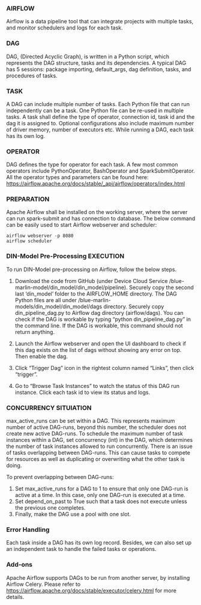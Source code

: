 ### AIRFLOW
Airflow is a data pipeline tool that can integrate projects with multiple tasks, and monitor schedulers and logs for each task. 

### DAG
DAG, (Directed Acyclic Graph), is written in a Python script, which represents the DAG structure, tasks and its dependencies.
A typical DAG has 5 sessions: package importing, default_args, dag definition, tasks, and procedures of tasks. 

### TASK
A DAG can include multiple number of tasks. Each Python file that can run independently can be a task. One Python file can be re-used in multiple tasks. A task shall define the type of operator, connection id, task id and the dag it is assigned to. Optional configurations also include maximum number of driver memory, number of executors etc. While running a DAG, each task has its own log. 

### OPERATOR
DAG defines the type for operator for each task. A few most common operators include PythonOperator, BashOperator and SparkSubmitOperator. All the operator types and parameters can be found here: https://airflow.apache.org/docs/stable/_api/airflow/operators/index.html


### PREPARATION
Apache Airflow shall be installed on the working server, where the server can run spark-submit and has connection to database. The below command can be easily used to start Airflow webserver and scheduler:

    airflow webserver -p 8080
    airflow scheduler

### DIN-Model Pre-Processing EXECUTION
 
To run DIN-Model pre-processing on Airflow, follow the below steps.

1.	Download the code from GitHub (under Device Cloud Service /blue-marlin-model/din_model/din_model/pipeline). Securely copy the second last ‘din_model’ folder to the AIRFLOW_HOME directory. The DAG Python files are all under /blue-marlin-models/din_model/din_model/dags directory. Securely copy din_pipeline_dag.py to Airflow dag directory (airflow/dags). You can check if the DAG is workable by typing “python din_pipeline_dag.py” in the command line. If the DAG is workable, this command should not return anything.

2.	Launch the Airflow webserver and open the UI dashboard to check if this dag exists on the list of dags without showing any error on top. Then enable the dag.

3.	Click “Trigger Dag” icon in the rightest column named “Links”, then click “trigger”. 

4.	Go to “Browse Task Instances” to watch the status of this DAG run instance. Click each task id to view its status and logs. 


### CONCURRENCY SITUIATION
max_active_runs can be set within a DAG. This represents maximum number of active DAG-runs, beyond this number, the scheduler does not create new active DAG-runs.
To schedule the maximum number of task instances within a DAG, set concurrency (int) in the DAG, which determines the number of task instances allowed to run concurrently.
There is an issue of tasks overlapping between DAG-runs. This can cause tasks to compete for resources as well as duplicating or overwriting what the other task is doing. 

To prevent overlapping between DAG-runs:
1.	Set max_active_runs for a DAG to 1 to ensure that only one DAG-run is active at a time. In this case, only one DAG-run is executed at a time.
2.	Set depend_on_past to True such that a task does not execute unless the previous one completes.
3.	Finally, make the DAG use a pool with one slot.


### Error Handling
Each task inside a DAG has its own log record. Besides, we can also set up an independent task to handle the failed tasks or operations. 

### Add-ons
Apache Airflow supports DAGs to be run from another server, by installing Airflow Celery. Please refer to https://airflow.apache.org/docs/stable/executor/celery.html for more details.


